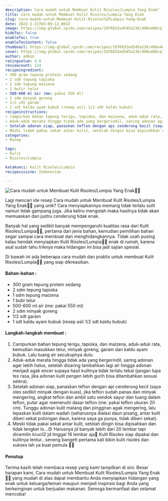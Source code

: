 ```yaml
---
description: Cara mudah untuk Membuat Kulit Risoles/Lumpia Yang Enak"
title: Cara mudah untuk Membuat Kulit Risoles/Lumpia Yang Enak
slug: Cara-mudah-untuk-Membuat-Kulit-Risoles%2FLumpia-Yang-Enak
date: 2022-1-21T03:09:12.063Z
image: https://img-global.cpcdn.com/recipes/1976832ed545a136/400x400cq70/photo.jpg
hideToc: false
enableToc: true
enableTocContent: false
thumbnail: https://img-global.cpcdn.com/recipes/1976832ed545a136/400x400cq70/photo.jpg
cover: https://img-global.cpcdn.com/recipes/1976832ed545a136/400x400cq70/photo.jpg
author: admin
ratingvalue: 4.8
reviewcount: 124
recipeingredient:
- 300 gram tepung protein sedang
- 2 sdm tepung tapioka
- 1 sdm tepung maizena
- 1 butir telur
- 500-600 ml air (me: pakai 550 ml)
- 2 sdm minyak goreng
- 1/2 sdt garam
- 1 sdt kaldu ayam bubuk (resep asli 1/2 sdt kaldu bubuk)
recipeinstructions:
- Campurkan bahan tepung terigu, tapioka, dan maizena, aduk-aduk rata, kemudian masukkan telur, minyak goreng, garam dan kaldu ayam bubuk. Lalu tuang air secukupnya dulu.
- Aduk-aduk merata hingga tidak ada yang bergerindil, saring adonan agar lebih halus, setelah disaring tambahkan lagi air hingga adonan menjadi agak encer supaya hasil kulitnya tidak terlalu tebal (jangan lupa tes rasa, jika adonan kulit pengen lebih gurih bisa ditambahkan sesuai selera).
- Setelah adonan siap, panaskan teflon dengan api cenderung kecil (saya oles sedikit minyak dengan kuas), jika teflon sudah panas dan minyak mengering, angkat teflon dan ambil satu sendok sayur dan tuang dalam teflon, putar agar memenuhi dasar teflon (me: pakai teflon ukuran 20 cm). Tunggu adonan kulit matang dan pinggiran agak mengering, lalu lepaskan kulit dalam wadah (seharusnya dialasi daun pisang, antar kulit diberi sekat potongan daun, karena saya ga punya, tidak diberi sekat).
- Meski tidak pakai sekat antar kulit, setelah dingin bisa dipisahkan dan tidak lengket lo...😍 Harusnya jd banyak lebih dari 20 lembar tapi dicemilin krucil2 jd tinggal 16 lembar aja🤭 Kulit Risoles siap dipakai dan kulitnya lentur.. seneng bangett pertama kali bikin kulit risoles dan sukses lah ya buat pemula 👏🤗
categories:
- Resep

tags:
- Kulit
- Risoles/Lumpia

katakunci: Kulit Risoles/Lumpia
recipecuisine: Indonesian

---
```


![Cara mudah untuk Membuat Kulit Risoles/Lumpia Yang Enak👩‍🍳](https://img-global.cpcdn.com/recipes/1976832ed545a136/400x400cq70/photo.jpg)

Lagi mencari ide resep Cara mudah untuk Membuat Kulit Risoles/Lumpia Yang Enak👩‍🍳 yang unik? Cara menyiapkannya memang tidak terlalu sulit namun tidak gampang juga. Jika keliru mengolah maka hasilnya tidak akan memuaskan dan justru cenderung tidak enak.

Banyak hal yang sedikit banyak mempengaruhi kualitas rasa dari Kulit Risoles/Lumpia👩‍🍳, pertama dari jenis bahan, kemudian pemilihan bahan segar sampai cara membuat dan menghidangkannya. Tidak usah pusing kalau hendak menyiapkan Kulit Risoles/Lumpia👩‍🍳 enak di rumah, karena asal sudah tahu triknya maka hidangan ini bisa jadi sajian spesial.

Di bawah ini ada beberapa cara mudah dan praktis untuk membuat Kulit Risoles/Lumpia👩‍🍳 yang siap dikreasikan.

<!--inarticleads1-->

#### Bahan-bahan :

- 300 gram tepung protein sedang
- 2 sdm tepung tapioka
- 1 sdm tepung maizena
- 1 butir telur
- 500-600 ml air (me: pakai 550 ml)
- 2 sdm minyak goreng
- 1/2 sdt garam
- 1 sdt kaldu ayam bubuk (resep asli 1/2 sdt kaldu bubuk)

<!--inarticleads2-->

#### Langkah-langkah membuat :

1. Campurkan bahan tepung terigu, tapioka, dan maizena, aduk-aduk rata, kemudian masukkan telur, minyak goreng, garam dan kaldu ayam bubuk. Lalu tuang air secukupnya dulu.
1. Aduk-aduk merata hingga tidak ada yang bergerindil, saring adonan agar lebih halus, setelah disaring tambahkan lagi air hingga adonan menjadi agak encer supaya hasil kulitnya tidak terlalu tebal (jangan lupa tes rasa, jika adonan kulit pengen lebih gurih bisa ditambahkan sesuai selera).
1. Setelah adonan siap, panaskan teflon dengan api cenderung kecil (saya oles sedikit minyak dengan kuas), jika teflon sudah panas dan minyak mengering, angkat teflon dan ambil satu sendok sayur dan tuang dalam teflon, putar agar memenuhi dasar teflon (me: pakai teflon ukuran 20 cm). Tunggu adonan kulit matang dan pinggiran agak mengering, lalu lepaskan kulit dalam wadah (seharusnya dialasi daun pisang, antar kulit diberi sekat potongan daun, karena saya ga punya, tidak diberi sekat).
1. Meski tidak pakai sekat antar kulit, setelah dingin bisa dipisahkan dan tidak lengket lo...😍 Harusnya jd banyak lebih dari 20 lembar tapi dicemilin krucil2 jd tinggal 16 lembar aja🤭 Kulit Risoles siap dipakai dan kulitnya lentur.. seneng bangett pertama kali bikin kulit risoles dan sukses lah ya buat pemula 👏🤗

#### Penutup

Terima kasih telah membaca resep yang kami tampilkan di sini. Besar harapan kami, Cara mudah untuk Membuat Kulit Risoles/Lumpia Yang Enak👩‍🍳 yang mudah di atas dapat membantu Anda menyiapkan hidangan yang enak untuk keluarga/teman maupun menjadi inspirasi bagi Anda yang berkeinginan untuk berjualan makanan. Semoga bermanfaat dan selamat mencoba!